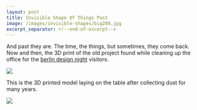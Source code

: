 ```yaml
---
layout: post
title: Invisible Shape Of Things Past
image: /images/invisible-shapes/big208.jpg
excerpt_separator: <!--end-of-excerpt-->
---
```

And past they are. The time, the things, but sometimes, they come back. Now and then, the 3D print of the old project found while cleaning up the office for the [berlin design night] visitors.

![]({{site.url}}/images/invisible-shapes/big208.jpg)

<!--end-of-excerpt-->

This is the 3D printed model laying on the table after collecting dust for many years. 

![]({{site.url}}/images/invisible-shapes/dusted-model.jpg)

[now]: .
[then]: .
[berlin design night]: https://www.facebook.com/events/1414271288659158/?acontext=%7B%22action_history%22%3A%22[%7B%5C%22surface%5C%22%3A%5C%22page%5C%22%2C%5C%22mechanism%5C%22%3A%5C%22page_upcoming_events_card%5C%22%2C%5C%22extra_data%5C%22%3A[]%7D]%22%2C%22has_source%22%3Atrue%7D
[at joachim's]: http://www.joachimsauter.com/en/work/invisibleshapes.html
[at artcom's]: https://artcom.de/project/the-invisible-shape-of-things-past/
